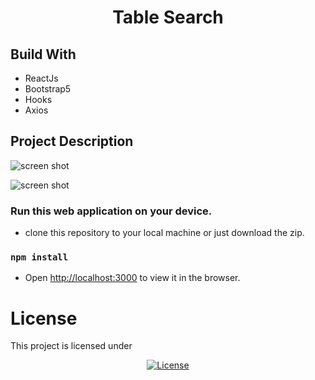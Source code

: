 <h1 align="center">Table Search</h1>

## Build With

- ReactJs
- Bootstrap5
- Hooks
- Axios

<!-- ### Project Link

- [Github Pages](https://niikpatil.github.io/e_store/) -->

## Project Description

![screen shot](https://github.com/Niikpatil/coding_challenge/blob/master/public/project_images/c1.png)

![screen shot](https://github.com/Niikpatil/coding_challenge/blob/master/public/project_images/c2.png)

### Run this web application on your device.

- clone this repository to your local machine or just download the zip.

### `npm install`

- Open [http://localhost:3000](http://localhost:3000) to view it in the browser.

# License

This project is licensed under

<p align="center">
<a href="https://github.com/Niikpatil/Employee_DBS/blob/master/LICENSE"><img src="https://poser.pugx.org/laravel/framework/license.svg" alt="License"></a>
</p>
